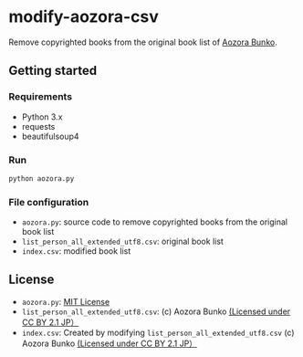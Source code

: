 # modify-aozora-csv
Remove copyrighted books from the original book list of [Aozora Bunko](https://www.aozora.gr.jp).

## Getting started
### Requirements
* Python 3.x
* requests
* beautifulsoup4
### Run
```bash
python aozora.py
```
### File configuration
* `aozora.py`: source code to remove copyrighted books from the original book list
* `list_person_all_extended_utf8.csv`: original book list
* `index.csv`: modified book list

## License
* `aozora.py`: [MIT License](https://github.com/kuga-github/modify-aozora-csv/blob/main/LICENSE)
* `list_person_all_extended_utf8.csv`: (c) Aozora Bunko [(Licensed under CC BY 2.1 JP）](https://creativecommons.org/licenses/by/2.1/jp/deed.en)
* `index.csv`: Created by modifying `list_person_all_extended_utf8.csv` (c) Aozora Bunko [(Licensed under CC BY 2.1 JP）](https://creativecommons.org/licenses/by/2.1/jp/deed.en)
